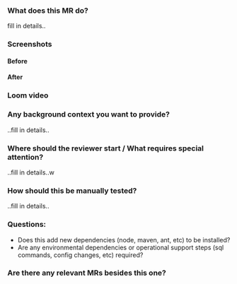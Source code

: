 ### What does this MR do?
fill in details..


### Screenshots

#### Before

#### After

### Loom video

### Any background context you want to provide?
..fill in details..



### Where should the reviewer start / What requires special attention?
..fill in details..w



### How should this be manually tested?
..fill in details..


### Questions:
- Does this add new dependencies (node, maven, ant, etc) to be installed?
- Are any environmental dependencies or operational support steps (sql commands, config changes, etc) required?


### Are there any relevant MRs besides this one?
